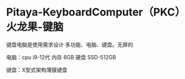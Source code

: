 # Pitaya-KeyboardComputer（PKC）火龙果-键脑

键盘电脑是使用需求设计 多功能、电脑、键盘。无屏的

电脑：cpu  i9-12代 内存 6GB 硬盘 SSD-512GB

键盘：X型式架构薄膜键盘
